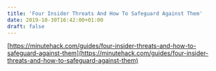 ```yaml
---
title: 'Four Insider Threats And How To Safeguard Against Them'
date: 2019-10-30T16:42:00+01:00
draft: false
---
```


[https://minutehack.com/guides/four-insider-threats-and-how-to-safeguard-against-them](https://minutehack.com/guides/four-insider-threats-and-how-to-safeguard-against-them)